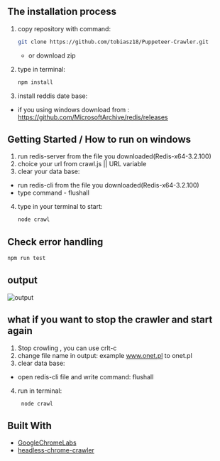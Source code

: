 
## The installation process

1. copy repository with command:
    ```bash
    git clone https://github.com/tobiasz18/Puppeteer-Crawler.git
    ```
    * or download zip

2. type in terminal:
    ```bash
    npm install
    ```
 
3. install reddis date base:
 * if you using windows download from : https://github.com/MicrosoftArchive/redis/releases



## Getting Started / How to run on windows

1. run redis-server from the file you downloaded(Redis-x64-3.2.100)
2. choice your url from crawl.js || URL variable 
3. clear your data base:

 * run redis-cli from the file you downloaded(Redis-x64-3.2.100) 
 * type command - flushall 

4. type in your terminal to start:

    ```bash
    node crawl
    ``` 

## Check error handling

  ```bash  
  npm run test
```

## output 

![output](https://ibb.co/tsGypZ7)

## what if you want to stop the crawler and start again 

1. Stop crowling , you can use crlt-c
2. change file name in output: example www.onet.pl to onet.pl
3. clear data base:
 * open redis-cli file and write command:  flushall
4. run in terminal:
   ```bash
    node crawl
    ```  


## Built With
* [GoogleChromeLabs](https://github.com/GoogleChromeLabs/puppeteer-examples) 
* [headless-chrome-crawler](https://github.com/yujiosaka/headless-chrome-crawler) 
